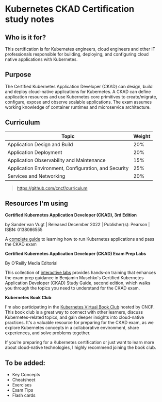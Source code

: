 # Kubernetes CKAD Certification study notes

## Who is it for?

This certification is for Kubernetes engineers, cloud engineers and other IT professionals responsible for building, deploying, and configuring cloud native applications with Kubernetes.

## Purpose

The Certified Kubernetes Application Developer (CKAD) can design, build and deploy cloud-native applications for Kubernetes.
A CKAD can define application resources and use Kubernetes core primitives to create/migrate, configure, expose and observe scalable applications.
The exam assumes working knowledge of container runtimes and microservice architecture.

## Curriculum

| Topic                                        | Weight  |
|----------------------------------------------|---------|
| Application Design and Build                 | 20%     |
| Application Deployment                       | 20%     |
| Application Observability and Maintenance    | 15%     |
| Application Environment, Configuration, and Security | 25%  |
| Services and Networking                      | 20%     |

> https://github.com/cncf/curriculum

## Resources I'm using

**Certified Kubernetes Application Developer (CKAD), 3rd Edition**

by Sander van Vugt | Released December 2022 | Publisher(s): Pearson | ISBN: 0138086555

A [complete guide](https://learning.oreilly.com/course/certified-kubernetes-application/9780138086558/) to learning how to run Kubernetes applications and pass the CKAD exam

**Certified Kubernetes Application Developer (CKAD) Exam Prep Labs**

By O'Reilly Media Editorial

This collection of [interactive labs](https://learning.oreilly.com/playlists/2e9fe6dc-2a05-47fe-ae0a-34d6485287cc) provides hands-on training that enhances the exam prep guidance in Benjamin Muschko's Certified Kubernetes Application Developer (CKAD) Study Guide, second edition, which walks you through the topics you need to understand for the CKAD exam.

**Kubernetes Book Club**

I'm also participating in the [Kubernetes Virtual Book Club](https://community.cncf.io/kubernetes-virtual-book-club/) hosted by CNCF. This book club is a great way to connect with other learners, discuss Kubernetes-related topics, and gain deeper insights into cloud-native practices. It's a valuable resource for preparing for the CKAD exam, as we explore Kubernetes concepts in a collaborative environment, share experiences, and solve problems together.

If you’re preparing for a Kubernetes certification or just want to learn more about cloud-native technologies, I highly recommend joining the book club.

## To be added:

- Key Concepts
- Cheatsheet
- Exercises
- Exam Tips
- Flash cards
